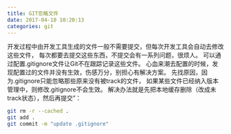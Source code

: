 ```yaml
---
title: GIT忽略文件
date: 2017-04-10 10:20:13
categories: git
---
```

开发过程中由开发工具生成的文件一般不需要提交，但每次开发工具会自动去修改这些文件，
每次都要去提交这些东西，不提交会有一系列问题，很烦人。 
可以通过配置.gitignore文件让Git不在跟踪记录这些文件。
心血来潮去配置的时候，发现配置过的文件并没有生效，伤感万分，别担心有解决方案。
先找原因，因为.gitignore只能忽略那些原来没有被track的文件，
如果某些文件已经纳入版本管理中，则修改.gitignore不会生效。
解决办法就是先把本地缓存删除（改成未track状态），然后再提交”：
```bash
git rm -r --cached .
git add .
git commit -m "update .gitignore"
```